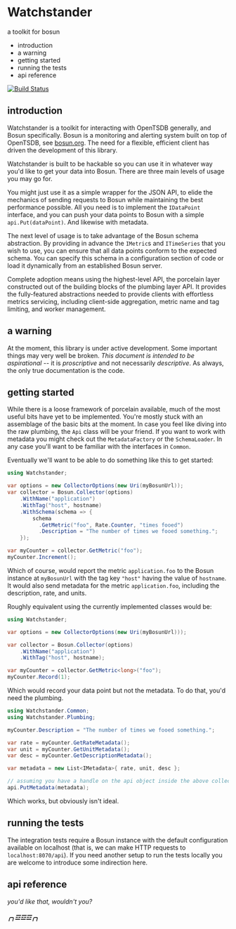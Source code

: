 Watchstander
============

a toolkit for bosun

  * introduction
  * a warning
  * getting started
  * running the tests
  * api reference

[![Build Status](https://travis-ci.org/couchand/watchstander.svg?branch=master)](https://travis-ci.org/couchand/watchstander)

introduction
------------

Watchstander is a toolkit for interacting with OpenTSDB generally, and
Bosun specifically.  Bosun is a monitoring and alerting system built on
top of OpenTSDB, see [bosun.org](http://bosun.org).  The need for a
flexible, efficient client has driven the development of this library.

Watchstander is built to be hackable so you can use it in whatever way
you'd like to get your data into Bosun.  There are three main levels
of usage you may go for.

You might just use it as a simple wrapper for the JSON API, to elide
the mechanics of sending requests to Bosun while maintaining the best
performance possible.  All you need is to implement the `IDataPoint`
interface, and you can push your data points to Bosun with a simple
`api.Put(dataPoint)`.  And likewise with metadata.

The next level of usage is to take advantage of the Bosun schema
abstraction.  By providing in advance the `IMetric`s and `ITimeSeries`
that you wish to use, you can ensure that all data points conform to
the expected schema.  You can specify this schema in a configuration
section of code or load it dynamically from an established Bosun server.

Complete adoption means using the highest-level API, the porcelain layer
constructed out of the building blocks of the plumbing layer API.  It
provides the fully-featured abstractions needed to provide clients with
effortless metrics servicing, including client-side aggregation, metric
name and tag limiting, and worker management.

a warning
---------

At the moment, this library is under active development.  Some important
things may very well be broken.  *This document is intended to be
aspirational* -- it is *proscriptive* and not necessarily *descriptive*.
As always, the only true documentation is the code.

getting started
---------------

While there is a loose framework of porcelain available, much of the
most useful bits have yet to be implemented.  You're mostly stuck with
an assemblage of the basic bits at the moment.  In case you feel like
diving into the raw plumbing, the `Api` class will be your friend.  If
you want to work with metadata you might check out the `MetadataFactory`
or the `SchemaLoader`.  In any case you'll want to be familiar with the
interfaces in `Common`.

Eventually we'll want to be able to do something like this to get started:

```csharp
using Watchstander;

var options = new CollectorOptions(new Uri(myBosunUrl));
var collector = Bosun.Collector(options)
    .WithName("application")
    .WithTag("host", hostname)
    .WithSchema(schema => {
        schema
          .GetMetric("foo", Rate.Counter, "times fooed")
          .Description = "The number of times we fooed something.";
    });

var myCounter = collector.GetMetric("foo");
myCounter.Increment();
```

Which of course, would report the metric `application.foo` to the Bosun
instance at `myBosunUrl` with the tag key `"host"` having the value of
`hostname`.  It would also send metadata for the metric `application.foo`,
including the description, rate, and units.

Roughly equivalent using the currently implemented classes would be:

```csharp
using Watchstander;

var options = new CollectorOptions(new Uri(myBosunUrl)));

var collector = Bosun.Collector(options)
    .WithName("application")
    .WithTag("host", hostname);

var myCounter = collector.GetMetric<long>("foo");
myCounter.Record(1);
```

Which would record your data point but not the metadata.  To do that,
you'd need the plumbing.

```csharp
using Watchstander.Common;
using Watchstander.Plumbing;

myCounter.Description = "The number of times we fooed something.";

var rate = myCounter.GetRateMetadata();
var unit = myCounter.GetUnitMetadata();
var desc = myCounter.GetDescriptionMetadata();

var metadata = new List<IMetadata>{ rate, unit, desc };

// assuming you have a handle on the api object inside the above collector
api.PutMetadata(metadata);
```

Which works, but obviously isn't ideal.

running the tests
-----------------

The integration tests require a Bosun instance with the default
configuration available on localhost (that is, we can make HTTP requests
to `localhost:8070/api`).  If you need another setup to run the tests
locally you are welcome to introduce some indirection here.

api reference
-------------

*you'd like that, wouldn't you?*

##### ╭╮☲☲☲╭╮ #####
